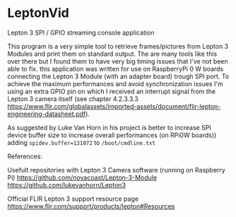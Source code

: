 # LeptonVid
Lepton 3 SPI / GPIO streaming console application

This program is a very simple tool to retrieve frames/pictures from Lepton 3 Modules and print them on standard output. The are many tools like this over there but I found them to have very big timing issues that I've not been able to fix.
this application was written for use on RaspberryPi 0 W boards connecting the Lepton 3 Module (with an adapter board) trough SPI port. To achieve the maximum performances and avoid synchronization issues I'm using an extra GPIO pin on which I received an interrupt signal from the Lepton 3 camera itself (see chapter 4.2.3.3.3 https://www.flir.com/globalassets/imported-assets/document/flir-lepton-engineering-datasheet.pdf).

As suggested by Luke Van Horn in his project is better to increase SPI device buffer size to increase overall performances (on RPi0W boards)) adding ```spidev.buffer=131072``` to ```/boot/cmdline.txt```

References:

Usefult repositories with Lepton 3 Camera software (running on Raspberry Pi)
https://github.com/novacoast/Lepton-3-Module
https://github.com/lukevanhorn/Lepton3

Official FLIR Lepton 3 support resource page
https://www.flir.com/support/products/lepton#Resources
